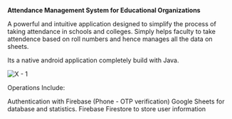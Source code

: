 **Attendance Management System for Educational Organizations**


A powerful and intuitive application designed to simplify the process of taking attendance in schools and colleges.
Simply helps faculty to take attendence based on roll numbers and hence manages all the data on sheets.

Its a native android application completely build with Java.

![X - 1](https://github.com/Hemanth5603/Attendee/assets/108444612/892dd9b8-4f55-4b36-bb7a-3bc6bc5dd559)

Operations Include: 

Authentication with Firebase (Phone - OTP verification)
Google Sheets for database and statistics.
Firebase Firestore to store user information
